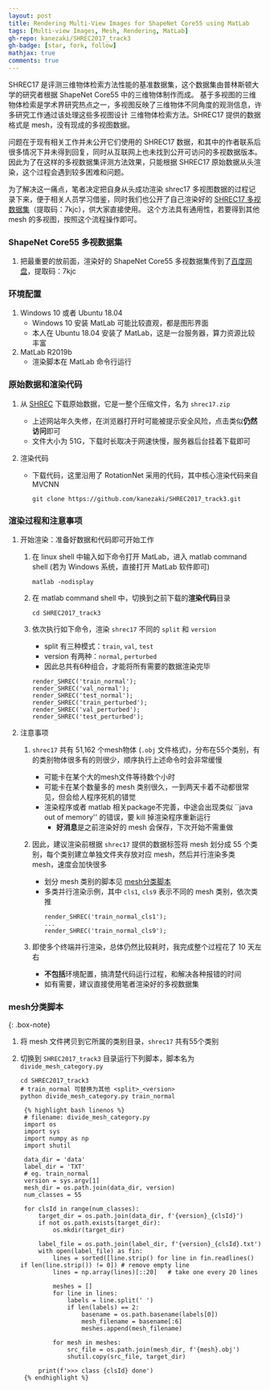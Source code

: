 ```yaml
---
layout: post
title: Rendering Multi-View Images for ShapeNet Core55 using MatLab
tags: [Multi-view Images, Mesh, Rendering, MatLab]
gh-repo: kanezaki/SHREC2017_track3
gh-badge: [star, fork, follow]
mathjax: true
comments: true
---
```


SHREC17 是评测三维物体检索方法性能的基准数据集，这个数据集由普林斯顿大学的研究者根据 ShapeNet Core55 中的三维物体制作而成。
基于多视图的三维物体检索是学术界研究热点之一，多视图反映了三维物体不同角度的观测信息，许多研究工作通过该处理这些多视图设计
三维物体检索方法。SHREC17 提供的数据格式是 mesh，没有现成的多视图数据。

问题在于现有相关工作并未公开它们使用的 SHREC17 数据，和其中的作者联系后很多情况下并未得到回复，同时从互联网上也未找到公开可访问的多视数据版本。
因此为了在这样的多视数据集评测方法效果，只能根据 SHREC17 原始数据从头渲染，这个过程会遇到较多困难和问题。

为了解决这一痛点，笔者决定把自身从头成功渲染 shrec17 多视图数据的过程记录下来，便于相关人员学习借鉴，同时我们也公开了自己渲染好的
[SHREC17 多视数据集](https://pan.baidu.com/s/1vzEiNR2TAWo80oh0A6_Sig?pwd=7kjc)（提取码：7kjc），供大家直接使用。
这个方法具有通用性，若要得到其他 mesh 的多视图，按照这个流程操作即可。

### ShapeNet Core55 多视数据集
1. 把最重要的放前面，渲染好的 ShapeNet Core55 多视数据集传到了[百度网盘](https://pan.baidu.com/s/1vzEiNR2TAWo80oh0A6_Sig?pwd=7kjc)，提取码：7kjc

### 环境配置
1. Windows 10 或者 Ubuntu 18.04
    - Windows 10 安装 MatLab 可能比较直观，都是图形界面
    - 本人在 Ubuntu 18.04 安装了 MatLab，这是一台服务器，算力资源比较丰富
2. MatLab R2019b
    - 渲染脚本在 MatLab 命令行运行

### 原始数据和渲染代码
1. 从 [SHREC](https://shapenet.cs.stanford.edu/shrec17/) 下载原始数据，它是一整个压缩文件，名为 `shrec17.zip`
    - 上述网站年久失修，在浏览器打开时可能被提示安全风险，点击类似**仍然访问**即可
    - 文件大小为 51G，下载时长取决于网速快慢，服务器后台挂着下载即可

2. 渲染代码
    - 下载代码，这里沿用了 RotationNet 采用的代码，其中核心渲染代码来自 MVCNN
        ```shell
        git clone https://github.com/kanezaki/SHREC2017_track3.git
        ```

### 渲染过程和注意事项
1. 开始渲染：准备好数据和代码即可开始工作
    1. 在 linux shell 中输入如下命令打开 MatLab，进入 matlab command shell (若为 Windows 系统，直接打开 MatLab 软件即可)
        ```shell
        matlab -nodisplay
        ```

    2. 在 matlab command shell 中，切换到之前下载的**渲染代码**目录
        ```shell
        cd SHREC2017_track3
        ```

    3. 依次执行如下命令，渲染 `shrec17` 不同的 `split` 和 `version`
        - split 有三种模式：`train`, `val`, `test`
        - version 有两种：`normal`, `perturbed`
        - 因此总共有6种组合，才能将所有需要的数据渲染完毕
        ```shell
        render_SHREC('train_normal'); 
        render_SHREC('val_normal'); 
        render_SHREC('test_normal'); 
        render_SHREC('train_perturbed'); 
        render_SHREC('val_perturbed'); 
        render_SHREC('test_perturbed'); 
        ```

2. 注意事项
    1. `shrec17` 共有 51,162 个mesh物体 (`.obj` 文件格式)，分布在55个类别，有的类别物体很多有的则很少，顺序执行上述命令时会非常缓慢
        - 可能卡在某个大的mesh文件等待数个小时
        - 可能卡在某个数量多的 mesh 类别很久，一到两天卡着不动都很常见，但会给人程序死机的错觉
        - 渲染程序或者 matlab 相关package不完善，中途会出现类似 ``java out of memory'' 的错误，要 kill 掉渲染程序重新运行
            - **好消息**是之前渲染好的 mesh 会保存，下次开始不需重做

    2. 因此，建议渲染前根据 `shrec17` 提供的数据标签将 mesh 划分成 55 个类别，每个类别建立单独文件夹存放对应 mesh，然后并行渲染多类 mesh，速度会加快很多
        - 划分 mesh 类别的脚本见 [mesh分类脚本](#mesh分类脚本)
        - 多类并行渲染示例，其中 `cls1`, `cls9` 表示不同的 mesh 类别，依次类推
            ```
            render_SHREC('train_normal_cls1'); 
            ...
            render_SHREC('train_normal_cls9'); 
            ```

    3. 即使多个终端并行渲染，总体仍然比较耗时，我完成整个过程花了 10 天左右
        - **不包括**环境配置，搞清楚代码运行过程，和解决各种报错的时间
        - 如有需要，建议直接使用笔者渲染好的多视数据集

### mesh分类脚本
{: .box-note}
1. 将 mesh 文件拷贝到它所属的类别目录，`shrec17` 共有55个类别
2. 切换到 `SHREC2017_track3` 目录运行下列脚本，脚本名为 `divide_mesh_category.py`
    ```shell
    cd SHREC2017_track3
    # train_normal 可替换为其他 <split>_<version>
    python divide_mesh_category.py train_normal
    ```

        {% highlight bash linenos %}
        # filename: divide_mesh_category.py
        import os
        import sys
        import numpy as np
        import shutil

        data_dir = 'data'
        label_dir = 'TXT'
        # eg. train_normal
        version = sys.argv[1]
        mesh_dir = os.path.join(data_dir, version)
        num_classes = 55

        for clsId in range(num_classes):
            target_dir = os.path.join(data_dir, f'{version}_{clsId}')
            if not os.path.exists(target_dir):
                os.mkdir(target_dir)

            label_file = os.path.join(label_dir, f'{version}_{clsId}.txt')
            with open(label_file) as fin:
                lines = sorted([line.strip() for line in fin.readlines() if len(line.strip()) != 0]) # remove empty line
                lines = np.array(lines)[::20]   # take one every 20 lines

                meshes = []
                for line in lines:
                    labels = line.split(' ')
                    if len(labels) == 2:
                        basename = os.path.basename(labels[0])
                        mesh_filename = basename[:6]
                        meshes.append(mesh_filename)

                for mesh in meshes:
                    src_file = os.path.join(mesh_dir, f'{mesh}.obj')
                    shutil.copy(src_file, target_dir)

            print(f'>>> class {clsId} done')
        {% endhighlight %}
